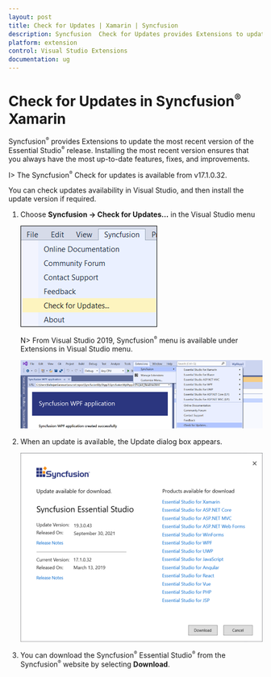 ```yaml
---
layout: post
title: Check for Updates | Xamarin | Syncfusion
description: Syncfusion  Check for Updates provides Extensions to update most recent version of the Essential Studio  release.
platform: extension
control: Visual Studio Extensions
documentation: ug
---
```


# Check for Updates in Syncfusion<sup style="font-size:70%">&reg;</sup>  Xamarin

Syncfusion<sup style="font-size:70%">&reg;</sup> provides Extensions to update the most recent version of the Essential Studio<sup style="font-size:70%">&reg;</sup>  release. Installing the most recent version ensures that you always have the most up-to-date features, fixes, and improvements.

I> The Syncfusion<sup style="font-size:70%">&reg;</sup>  Check for updates is available from v17.1.0.32.

You can check updates availability in Visual Studio, and then install the update version if required.

1. Choose **Syncfusion -> Check for Updates…** in the Visual Studio menu

   ![Syncfusion check for updates menu](Check-for-Updates_images/Check-for-Updates_images-img1.png)

   N> From Visual Studio 2019, Syncfusion<sup style="font-size:70%">&reg;</sup>  menu is available under Extensions in Visual Studio menu.

   ![Syncfusion check for updates menu](Check-for-Updates_images/Check-for-Updates_images-img1_2019.png)
   
2. When an update is available, the Update dialog box appears.

   ![Syncfusion check for updates wizard](Check-for-Updates_images/Check-for-Updates_images-img2.png)

3. You can download the Syncfusion<sup style="font-size:70%">&reg;</sup>  Essential Studio<sup style="font-size:70%">&reg;</sup>  from the Syncfusion<sup style="font-size:70%">&reg;</sup>  website by selecting **Download**.
